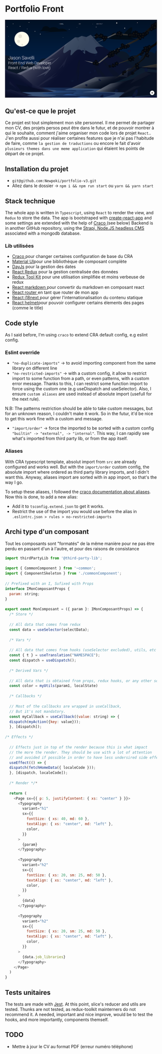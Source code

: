 # **Portfolio Front**

![the-home-screen](./public/documentation/home.png)

## **Qu'est-ce que le projet**

Ce projet est tout simplement mon site personnel. Il me permet de partager mon CV, des projets persos peut être dans le futur, et de pouvoir montrer à qui le souhaite, comment j'aime organiser mon code lors de projet `React`.. J'en profite aussi pour réaliser certaines features que je n'ai pas l'habitude de faire, comme `la gestion de traductions` ou encore le fait d'avoir `plusieurs themes dans une meme application` qui étaient les points de départ de ce projet.

## **Installation du projet**

- `git@github.com:Newpoki/portfolio-v3.git`
- Allez dans le dossier &rarr; `npm i && npm run start` ou `yarn && yarn start`

## **Stack technique**

The whole app is written in `Typescript`, using `React` to render the view, and `Redux` to store the data.
The app is bootstraped with <a href="https://github.com/facebook/create-react-app">create-react-app</a> and some settings are extended with the help of <a href="https://github.com/gsoft-inc/craco">Craco </a> (see below)
Backend is in another GitHub repository, using the <a href="https://strapi.io/">Strapi, Node.JS headless CMS</a> associated with a mongodb database.

### **Lib utilisées**

- <a href="https://github.com/gsoft-inc/craco">Craco </a>pour changer certaines configuration de base du CRA
- <a href="https://material-ui.com/">Material UI</a>pour une bibliothèque de composant complète
- <a href="http://zetcode.com/javascript/dayjs/">DayJs</a> pour la gestion des dates
- <a href="https://redux.js.org/basics/usage-with-react">React Redux</a> pour la gestion centralisée des données
- <a href="https://redux-toolkit.js.org/">Redux Tool Kit</a> pour une utilisation simplifiée et moins verbeuse de redux
- <a href="https://github.com/rexxars/react-markdown">React markdown </a>pour convertir du markdown en composant react
- <a href="https://reacttraining.com/react-router/web/guides/quick-start">React router </a>en tant que router de mon app
- <a href="https://react.i18next.com/t">React i18next </a>pour gérer l'internationalisation du contenu statique
- <a href="https://github.com/nfl/react-helmet">React helmet</a>pour pouvoir configurer certains élements des pages (comme le title)</a>

## **Code style**

As I said before, I'm using `craco` to extend CRA default config, e.g eslint config.

### **Eslint override**

- `"no-duplicate-imports"` &rarr; to avoid importing component from the same library on different line
- `"no-restricted-imports"` &rarr; with a custom config, it allow to restrict import to some function from a path, or even patterns, with a custom error message.
  Thanks to this, I can restrict some function import to force using the custom one (e.g useDispatch and useSelector). Also, I ensure `custom aliases` are used instead of absolute import (usefull for the next rule).

N.B: The patterns restriction should be able to take custom messages, but for an unknown reason, I couldn't make it work. So in the futur, it'd be nice to get this work fine with a custom and message.

- `"import/order"` &rarr; force the imported to be sorted with a custom config `"builtin" -> "external", -> "internal"`. This way, I can rapidly see what's imported from third party lib, or from the app itself.

### **Aliases**

With CRA typescript template, absolut import from `src` are already configured and works well. But with the `import/order` custom config, the absolute import where ordered as third party library imports, and I didn't want this. Anyway, aliases import are sorted with in app import, so that's the way I go.

To setup these aliases, I followed the <a href="https://github.com/risenforces/craco-alias">craco documentation about aliases</a>.
Now this is done, to add a new alias:

- Add it to `tsconfig.extend.json` to get it works.
- Restrict the use of the import you would use before the alias in `.eslintrc.json > rules > no-restricted-imports`

## **Archi type d'un composant**

Tout les composants sont "formatés" de la même manière pour ne pas être perdu en passant d'un à l'autre, et pour des raisons de consistance

```javascript
import thirdPartyLib from '@third-party-lib';

import { CommonComponent } from '~common';
import { ComponentSkeleton } from './commonComponent';

// Prefixed with an I, Sufixed with Props
interface IMonComposantProps {
  param: string;
}

export const MonComposant = ({ param }: IMonComposantProps) => {
  /* Store */

  // All data that comes from redux
  const data = useSelector(selectData);

  /* Vars */

  // All data that comes from hooks (useSelector excluded), utils, etc
  const { t } = useTranslation("NAMESPACE");
  const dispatch = useDispatch();

  /* Derived Vars */

  // All data that is obtained from props, redux hooks, or any other sources
  const color = myUtils(param1, localState)

  /* Callbacks */

  // Most of the callbacks are wrapped in useCallback,
  // But it's not mandatory.
  const myCallback = useCallback((value: string) => {
  dispatch(myAction({key: value}));
  }, [dispatch]);

/* Effects */

  // Effects just in top of the render because this is what impact
  // the more the render. They should be use with a lot of attention
  // and avoided if possible in order to have less undersired side effects
  useEffect(() => {
  dispatch(fetchHomeData({ localeCode }));
  }, [dispatch, localeCode]);

  /* Render */*

  return (
    <Page sx={{ p: 5, justifyContent: { xs: "center" } }}>
      <Typography
        variant="h1"
        sx={{
          fontSize: { xs: 40, md: 60 },
          textAlign: { xs: "center", md: "left" },
          color,
        }}
      >
        {param}
      </Typography>

      <Typography
        variant="h2"
        sx={{
          fontSize: { xs: 20, sm: 25, md: 50 },
          textAlign: { xs: "center", md: "left" },
          color,
        }}
      >
        {data}
      </Typography>

      <Typography
        variant="h2"
        sx={{
          fontSize: { xs: 20, sm: 25, md: 50 },
          textAlign: { xs: "center", md: "left" },
          color,
        }}
      >
        {data.job_libraries}
      </Typography>
    </Page>
  )
}
```

## **Tests unitaires**

The tests are made with <a href="https://jestjs.io/fr/">Jest</a>.
At this point, slice's reducer and utils are tested. Thunks are not tested, as redux-toolkit mainterners do not recommend it.
A needed, important and nice improve, would be to test the hooks, and more importantly, components themself.

## **TODO**

- Mettre à jour le CV au format PDF (erreur numéro téléphone)

